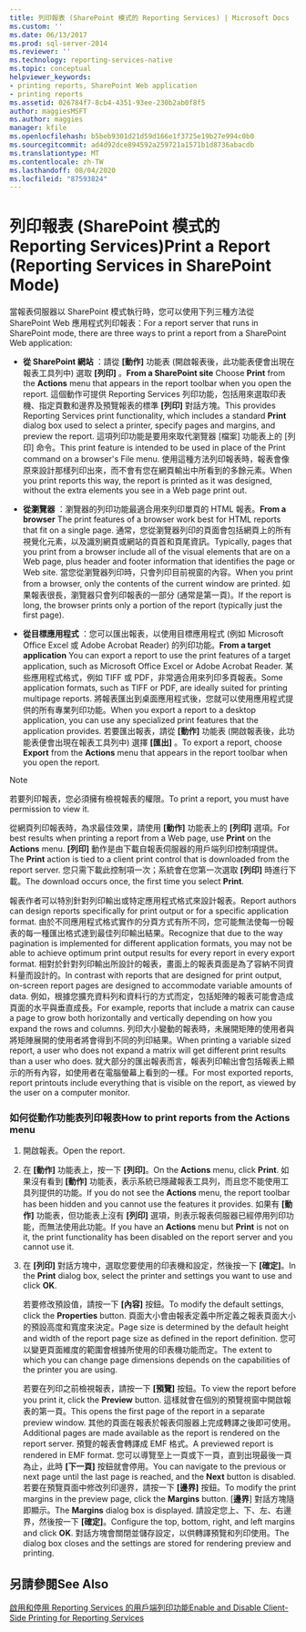 ```yaml
---
title: 列印報表 (SharePoint 模式的 Reporting Services) | Microsoft Docs
ms.custom: ''
ms.date: 06/13/2017
ms.prod: sql-server-2014
ms.reviewer: ''
ms.technology: reporting-services-native
ms.topic: conceptual
helpviewer_keywords:
- printing reports, SharePoint Web application
- printing reports
ms.assetid: 026784f7-8cb4-4351-93ee-230b2ab0f8f5
author: maggiesMSFT
ms.author: maggies
manager: kfile
ms.openlocfilehash: b5beb9301d21d59d166e1f3725e19b27e994c0b0
ms.sourcegitcommit: ad4d92dce894592a259721a1571b1d8736abacdb
ms.translationtype: MT
ms.contentlocale: zh-TW
ms.lasthandoff: 08/04/2020
ms.locfileid: "87593824"
---
```

# <a name="print-a-report-reporting-services-in-sharepoint-mode"></a><span data-ttu-id="81092-102">列印報表 (SharePoint 模式的 Reporting Services)</span><span class="sxs-lookup"><span data-stu-id="81092-102">Print a Report (Reporting Services in SharePoint Mode)</span></span>
  <span data-ttu-id="81092-103">當報表伺服器以 SharePoint 模式執行時，您可以使用下列三種方法從 SharePoint Web 應用程式列印報表：</span><span class="sxs-lookup"><span data-stu-id="81092-103">For a report server that runs in SharePoint mode, there are three ways to print a report from a SharePoint Web application:</span></span>  
  
-   <span data-ttu-id="81092-104">**從 SharePoint 網站** ：請從 **[動作]** 功能表 (開啟報表後，此功能表便會出現在報表工具列中) 選取 **[列印]** 。</span><span class="sxs-lookup"><span data-stu-id="81092-104">**From a SharePoint site** Choose **Print** from the **Actions** menu that appears in the report toolbar when you open the report.</span></span> <span data-ttu-id="81092-105">這個動作可提供 Reporting Services 列印功能，包括用來選取印表機、指定頁數和邊界及預覽報表的標準 **[列印]** 對話方塊。</span><span class="sxs-lookup"><span data-stu-id="81092-105">This provides Reporting Services print functionality, which includes a standard **Print** dialog box used to select a printer, specify pages and margins, and preview the report.</span></span> <span data-ttu-id="81092-106">這項列印功能是要用來取代瀏覽器 [檔案] 功能表上的 [列印] 命令。</span><span class="sxs-lookup"><span data-stu-id="81092-106">This print feature is intended to be used in place of the Print command on a browser's File menu.</span></span> <span data-ttu-id="81092-107">使用這種方法列印報表時，報表會像原來設計那樣列印出來，而不會有您在網頁輸出中所看到的多餘元素。</span><span class="sxs-lookup"><span data-stu-id="81092-107">When you print reports this way, the report is printed as it was designed, without the extra elements you see in a Web page print out.</span></span>  
  
-   <span data-ttu-id="81092-108">**從瀏覽器** ：瀏覽器的列印功能最適合用來列印單頁的 HTML 報表。</span><span class="sxs-lookup"><span data-stu-id="81092-108">**From a browser** The print features of a browser work best for HTML reports that fit on a single page.</span></span> <span data-ttu-id="81092-109">通常，您從瀏覽器列印的頁面會包括網頁上的所有視覺化元素，以及識別網頁或網站的頁首和頁尾資訊。</span><span class="sxs-lookup"><span data-stu-id="81092-109">Typically, pages that you print from a browser include all of the visual elements that are on a Web page, plus header and footer information that identifies the page or Web site.</span></span> <span data-ttu-id="81092-110">當您從瀏覽器列印時，只會列印目前視窗的內容。</span><span class="sxs-lookup"><span data-stu-id="81092-110">When you print from a browser, only the contents of the current window are printed.</span></span> <span data-ttu-id="81092-111">如果報表很長，瀏覽器只會列印報表的一部分 (通常是第一頁)。</span><span class="sxs-lookup"><span data-stu-id="81092-111">If the report is long, the browser prints only a portion of the report (typically just the first page).</span></span>  
  
-   <span data-ttu-id="81092-112">**從目標應用程式** ：您可以匯出報表，以使用目標應用程式 (例如 Microsoft Office Excel 或 Adobe Acrobat Reader) 的列印功能。</span><span class="sxs-lookup"><span data-stu-id="81092-112">**From a target application** You can export a report to use the print features of a target application, such as Microsoft Office Excel or Adobe Acrobat Reader.</span></span> <span data-ttu-id="81092-113">某些應用程式格式，例如 TIFF 或 PDF，非常適合用來列印多頁報表。</span><span class="sxs-lookup"><span data-stu-id="81092-113">Some application formats, such as TIFF or PDF, are ideally suited for printing multipage reports.</span></span> <span data-ttu-id="81092-114">將報表匯出到桌面應用程式後，您就可以使用應用程式提供的所有專業列印功能。</span><span class="sxs-lookup"><span data-stu-id="81092-114">When you export a report to a desktop application, you can use any specialized print features that the application provides.</span></span> <span data-ttu-id="81092-115">若要匯出報表，請從 **[動作]** 功能表 (開啟報表後，此功能表便會出現在報表工具列中) 選擇 **[匯出]** 。</span><span class="sxs-lookup"><span data-stu-id="81092-115">To export a report, choose **Export** from the **Actions** menu that appears in the report toolbar when you open the report.</span></span>  
  
> [!NOTE]  
>  <span data-ttu-id="81092-116">若要列印報表，您必須擁有檢視報表的權限。</span><span class="sxs-lookup"><span data-stu-id="81092-116">To print a report, you must have permission to view it.</span></span>  
  
 <span data-ttu-id="81092-117">從網頁列印報表時，為求最佳效果，請使用 **[動作]** 功能表上的 **[列印]** 選項。</span><span class="sxs-lookup"><span data-stu-id="81092-117">For best results when printing a report from a Web page, use **Print** on the **Actions** menu.</span></span> <span data-ttu-id="81092-118">**[列印]** 動作是由下載自報表伺服器的用戶端列印控制項提供。</span><span class="sxs-lookup"><span data-stu-id="81092-118">The **Print** action is tied to a client print control that is downloaded from the report server.</span></span> <span data-ttu-id="81092-119">您只需下載此控制項一次；系統會在您第一次選取 **[列印]** 時進行下載。</span><span class="sxs-lookup"><span data-stu-id="81092-119">The download occurs once, the first time you select **Print**.</span></span>  
  
 <span data-ttu-id="81092-120">報表作者可以特別針對列印輸出或特定應用程式格式來設計報表。</span><span class="sxs-lookup"><span data-stu-id="81092-120">Report authors can design reports specifically for print output or for a specific application format.</span></span> <span data-ttu-id="81092-121">由於不同應用程式格式實作的分頁方式有所不同，您可能無法使每一份報表的每一種匯出格式達到最佳列印輸出結果。</span><span class="sxs-lookup"><span data-stu-id="81092-121">Recognize that due to the way pagination is implemented for different application formats, you may not be able to achieve optimum print output results for every report in every export format.</span></span> <span data-ttu-id="81092-122">相對於針對列印輸出所設計的報表，畫面上的報表頁面是為了容納不同資料量而設計的。</span><span class="sxs-lookup"><span data-stu-id="81092-122">In contrast with reports that are designed for print output, on-screen report pages are designed to accommodate variable amounts of data.</span></span> <span data-ttu-id="81092-123">例如，根據您擴充資料列和資料行的方式而定，包括矩陣的報表可能會造成頁面的水平與垂直成長。</span><span class="sxs-lookup"><span data-stu-id="81092-123">For example, reports that include a matrix can cause a page to grow both horizontally and vertically depending on how you expand the rows and columns.</span></span> <span data-ttu-id="81092-124">列印大小變動的報表時，未展開矩陣的使用者與將矩陣展開的使用者將會得到不同的列印結果。</span><span class="sxs-lookup"><span data-stu-id="81092-124">When printing a variable sized report, a user who does not expand a matrix will get different print results than a user who does.</span></span> <span data-ttu-id="81092-125">就大部分的匯出報表而言，報表列印輸出會包括報表上顯示的所有內容，如使用者在電腦螢幕上看到的一樣。</span><span class="sxs-lookup"><span data-stu-id="81092-125">For most exported reports, report printouts include everything that is visible on the report, as viewed by the user on a computer monitor.</span></span>  
  
### <a name="how-to-print-reports-from-the-actions-menu"></a><span data-ttu-id="81092-126">如何從動作功能表列印報表</span><span class="sxs-lookup"><span data-stu-id="81092-126">How to print reports from the Actions menu</span></span>  
  
1.  <span data-ttu-id="81092-127">開啟報表。</span><span class="sxs-lookup"><span data-stu-id="81092-127">Open the report.</span></span>  
  
2.  <span data-ttu-id="81092-128">在 **[動作]** 功能表上，按一下 **[列印]**。</span><span class="sxs-lookup"><span data-stu-id="81092-128">On the **Actions** menu, click **Print**.</span></span> <span data-ttu-id="81092-129">如果沒有看到 **[動作]** 功能表，表示系統已隱藏報表工具列，而且您不能使用工具列提供的功能。</span><span class="sxs-lookup"><span data-stu-id="81092-129">If you do not see the **Actions** menu, the report toolbar has been hidden and you cannot use the features it provides.</span></span> <span data-ttu-id="81092-130">如果有 **[動作]** 功能表，但功能表上沒有 **[列印]** 選項，則表示報表伺服器已經停用列印功能，而無法使用此功能。</span><span class="sxs-lookup"><span data-stu-id="81092-130">If you have an **Actions** menu but **Print** is not on it, the print functionality has been disabled on the report server and you cannot use it.</span></span>  
  
3.  <span data-ttu-id="81092-131">在 **[列印]** 對話方塊中，選取您要使用的印表機和設定，然後按一下 **[確定]**。</span><span class="sxs-lookup"><span data-stu-id="81092-131">In the **Print** dialog box, select the printer and settings you want to use and click **OK**.</span></span>  
  
     <span data-ttu-id="81092-132">若要修改預設值，請按一下 **[內容]** 按鈕。</span><span class="sxs-lookup"><span data-stu-id="81092-132">To modify the default settings, click the **Properties** button.</span></span> <span data-ttu-id="81092-133">頁面大小會由報表定義中所定義之報表頁面大小的預設高度和寬度來決定。</span><span class="sxs-lookup"><span data-stu-id="81092-133">Page size is determined by the default height and width of the report page size as defined in the report definition.</span></span> <span data-ttu-id="81092-134">您可以變更頁面維度的範圍會根據所使用的印表機功能而定。</span><span class="sxs-lookup"><span data-stu-id="81092-134">The extent to which you can change page dimensions depends on the capabilities of the printer you are using.</span></span>  
  
     <span data-ttu-id="81092-135">若要在列印之前檢視報表，請按一下 **[預覽]** 按鈕。</span><span class="sxs-lookup"><span data-stu-id="81092-135">To view the report before you print it, click the **Preview** button.</span></span> <span data-ttu-id="81092-136">這樣就會在個別的預覽視窗中開啟報表的第一頁。</span><span class="sxs-lookup"><span data-stu-id="81092-136">This opens the first page of the report in a separate preview window.</span></span> <span data-ttu-id="81092-137">其他的頁面在報表於報表伺服器上完成轉譯之後即可使用。</span><span class="sxs-lookup"><span data-stu-id="81092-137">Additional pages are made available as the report is rendered on the report server.</span></span> <span data-ttu-id="81092-138">預覽的報表會轉譯成 EMF 格式。</span><span class="sxs-lookup"><span data-stu-id="81092-138">A previewed report is rendered in EMF format.</span></span> <span data-ttu-id="81092-139">您可以導覽至上一頁或下一頁，直到出現最後一頁為止，此時 **[下一頁]** 按鈕就會停用。</span><span class="sxs-lookup"><span data-stu-id="81092-139">You can navigate to the previous or next page until the last page is reached, and the **Next** button is disabled.</span></span> <span data-ttu-id="81092-140">若要在預覽頁面中修改列印邊界，請按一下 **[邊界]** 按鈕。</span><span class="sxs-lookup"><span data-stu-id="81092-140">To modify the print margins in the preview page, click the **Margins** button.</span></span> <span data-ttu-id="81092-141">[**邊界**] 對話方塊隨即顯示。</span><span class="sxs-lookup"><span data-stu-id="81092-141">The **Margins** dialog box is displayed.</span></span> <span data-ttu-id="81092-142">請設定您上、下、左、右邊界，然後按一下 **[確定]**。</span><span class="sxs-lookup"><span data-stu-id="81092-142">Configure the top, bottom, right, and left margins and click **OK**.</span></span> <span data-ttu-id="81092-143">對話方塊會關閉並儲存設定，以供轉譯預覽和列印使用。</span><span class="sxs-lookup"><span data-stu-id="81092-143">The dialog box closes and the settings are stored for rendering preview and printing.</span></span>  
  
## <a name="see-also"></a><span data-ttu-id="81092-144">另請參閱</span><span class="sxs-lookup"><span data-stu-id="81092-144">See Also</span></span>  
 [<span data-ttu-id="81092-145">啟用和停用 Reporting Services 的用戶端列印功能</span><span class="sxs-lookup"><span data-stu-id="81092-145">Enable and Disable Client-Side Printing for Reporting Services</span></span>](../report-server/enable-and-disable-client-side-printing-for-reporting-services.md)  
  
  
